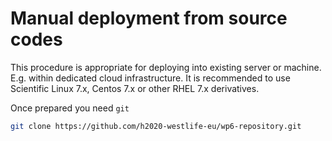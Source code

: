 # Manual deployment from source codes

This procedure is appropriate for deploying into existing server or machine. E.g. within dedicated cloud infrastructure. It is recommended to use Scientific Linux 7.x, Centos 7.x or other RHEL 7.x derivatives.

Once prepared you need `git`

```bash
git clone https://github.com/h2020-westlife-eu/wp6-repository.git
```





